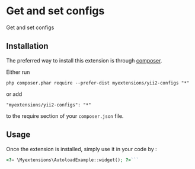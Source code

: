 Get and set configs
===================
Get and set configs

Installation
------------

The preferred way to install this extension is through [composer](http://getcomposer.org/download/).

Either run

```
php composer.phar require --prefer-dist myextensions/yii2-configs "*"
```

or add

```
"myextensions/yii2-configs": "*"
```

to the require section of your `composer.json` file.


Usage
-----

Once the extension is installed, simply use it in your code by  :

```php
<?= \Myextensions\AutoloadExample::widget(); ?>```